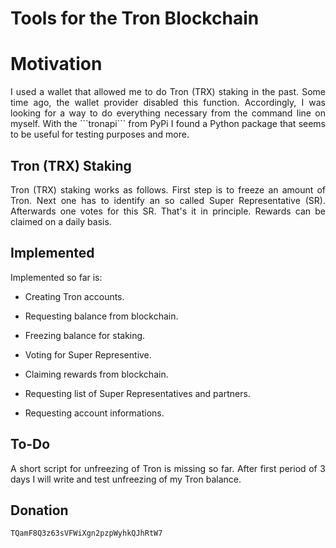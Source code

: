 # Tools for the Tron Blockchain

# Motivation

<p align="justify">I used a wallet that allowed me to do Tron (TRX) staking in the past. Some time ago, the wallet provider disabled this function.
Accordingly, I was looking for a way to do everything necessary from the command line on myself. With the ```tronapi``` from PyPi I found a Python package
that seems to be useful for testing purposes and more.</p>

## Tron (TRX) Staking

<p align="justify">Tron (TRX) staking works as follows. First step is to freeze an amount of Tron. Next one has to identify an so called 
Super Representative (SR). Afterwards one votes for this SR. That's it in principle. Rewards can be claimed on a daily basis.</p>

## Implemented

<p align="justify">Implemented so far is:</p>

- <p align="justify">Creating Tron accounts.</p>
- <p align="justify">Requesting balance from blockchain.</>
- <p align="justify">Freezing balance for staking.</>
- <p align="justify">Voting for Super Representive.</>
- <p align="justify">Claiming rewards from blockchain.</>
- <p align="justify">Requesting list of Super Representatives and partners.</>
- <p align="justify">Requesting account informations.</p>

## To-Do

<p align="justify">A short script for unfreezing of Tron is missing so far. After first period of 3 days I will write and test unfreezing of my 
Tron balance.</>

<h2>Donation</h2>

<div class="snippet-clipboard-content position-relative overflow-auto" data-snippet-clipboard-copy-content="TQamF8Q3z63sVFWiXgn2pzpWyhkQJhRtW7"><pre><code>TQamF8Q3z63sVFWiXgn2pzpWyhkQJhRtW7</code></pre></div>
